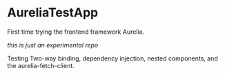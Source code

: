 # AureliaTestApp
First time trying the frontend framework Aurelia. 

_this is just an experimental repo_

Testing Two-way binding, dependency injection, nested components, and the aurelia-fetch-client.

